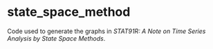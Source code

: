 # state_space_method
Code used to generate the graphs in *STAT91R: A Note on Time Series Analysis by State Space Methods*.
